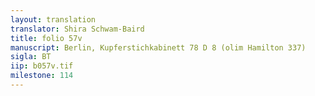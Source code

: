 ```yaml
---
layout: translation
translator: Shira Schwam-Baird
title: folio 57v
manuscript: Berlin, Kupferstichkabinett 78 D 8 (olim Hamilton 337)
sigla: BT
iip: b057v.tif
milestone: 114
---
```

